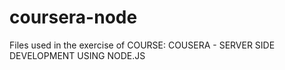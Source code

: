 # coursera-node

Files used in the exercise of COURSE: COUSERA - SERVER SIDE DEVELOPMENT USING NODE.JS

